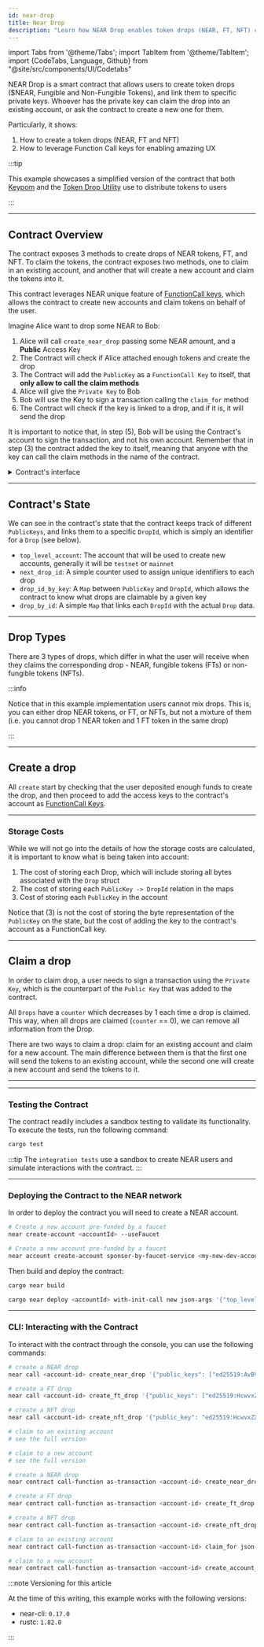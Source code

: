 ```yaml
---
id: near-drop
title: Near Drop
description: "Learn how NEAR Drop enables token drops (NEAR, FT, NFT) claimable via private keys."
---
```


import Tabs from '@theme/Tabs';
import TabItem from '@theme/TabItem';
import {CodeTabs, Language, Github} from "@site/src/components/UI/Codetabs"

NEAR Drop is a smart contract that allows users to create token drops ($NEAR, Fungible and Non-Fungible Tokens), and link them to specific private keys. Whoever has the private key can claim the drop into an existing account, or ask the contract to create a new one for them.

Particularly, it shows:

1. How to create a token drops (NEAR, FT and NFT)
2. How to leverage Function Call keys for enabling amazing UX

:::tip

This example showcases a simplified version of the contract that both [Keypom](https://github.com/keypom/keypom) and the [Token Drop Utility](https://dev.near.org/tools?tab=linkdrops) use to distribute tokens to users

:::

---

## Contract Overview

The contract exposes 3 methods to create drops of NEAR tokens, FT, and NFT. To claim the tokens, the contract exposes two methods, one to claim in an existing account, and another that will create a new account and claim the tokens into it.

This contract leverages NEAR unique feature of [FunctionCall keys](../../protocol/access-keys.md), which allows the contract to create new accounts and claim tokens on behalf of the user.

Imagine Alice want to drop some NEAR to Bob:

1. Alice will call `create_near_drop` passing some NEAR amount, and a **Public** Access Key
2. The Contract will check if Alice attached enough tokens and create the drop
3. The Contract will add the `PublicKey` as a `FunctionCall Key` to itself, that **only allow to call the claim methods**
4. Alice will give the `Private Key` to Bob
5. Bob will use the Key to sign a transaction calling the `claim_for` method
6. The Contract will check if the key is linked to a drop, and if it is, it will send the drop

It is important to notice that, in step (5), Bob will be using the Contract's account to sign the transaction, and not his own account. Remember that in step (3) the contract added the key to itself, meaning that anyone with the key can call the claim methods in the name of the contract.

<details>

<summary>Contract's interface</summary>

#### `create_near_drop(public_keys, amount_per_drop)`
Creates `#public_keys` drops, each with `amount_per_drop` NEAR tokens on them

#### `create_ft_drop(public_keys, ft_contract, amount_per_drop)`
Creates `#public_keys` drops, each with `amount_per_drop` FT tokens, corresponding to the `ft_contract`

#### `create_nft_drop(public_key, nft_contract)`
Creates a drop with an NFT token, which will come from the `nft_contract`

#### `claim_for(account_id)`
Claims a drop, which will be sent to the existing `account_id`

#### `create_account_and_claim(account_id)`
Creates the `account_id`, and then drops the tokens into it

</details>

---

## Contract's State

We can see in the contract's state that the contract keeps track of different `PublicKeys`, and links them to a specific `DropId`, which is simply an identifier for a `Drop` (see below).

- `top_level_account`: The account that will be used to create new accounts, generally it will be `testnet` or `mainnet`
- `next_drop_id`: A simple counter used to assign unique identifiers to each drop
- `drop_id_by_key`: A `Map` between `PublicKey` and `DropId`, which allows the contract to know what drops are claimable by a given key
- `drop_by_id`: A simple `Map` that links each `DropId` with the actual `Drop` data.

<Github fname="lib.rs" language="rust"
      url="https://github.com/near-examples/near-drop/blob/main/src/lib.rs"
      start="22" end="29" />

---

## Drop Types

There are 3 types of drops, which differ in what the user will receive when they claims the corresponding drop - NEAR, fungible tokens (FTs) or non-fungible tokens (NFTs).

<Language value="rust" language="rust">
<Github fname="drop_types.rs"
  url="https://github.com/near-examples/near-drop/blob/main/src/drop_types.rs"
  start="8" end="16" />
<Github fname="near_drop.rs"
  url="https://github.com/near-examples/near-drop/blob/main/src/near_drop.rs"
  start="9" end="16" />
<Github fname="ft_drop.rs"
  url="https://github.com/near-examples/near-drop/blob/main/src/ft_drop.rs"
  start="16" end="24" />
<Github fname="nft_drop.rs"
  url="https://github.com/near-examples/near-drop/blob/main/src/nft_drop.rs"
  start="15" end="22" />
</Language>

:::info

Notice that in this example implementation users cannot mix drops. This is, you can either drop NEAR tokens, or FT, or NFTs, but not a mixture of them (i.e. you cannot drop 1 NEAR token and 1 FT token in the same drop)

:::

---

## Create a drop

All `create` start by checking that the user deposited enough funds to create the drop, and then proceed to add the access keys to the contract's account as [FunctionCall Keys](../../protocol/access-keys.md).

<Tabs>

  <TabItem value="NEAR" label="NEAR Drop">
    <Language value="rust" language="rust">
      <Github fname="create_near_drop"
        url="https://github.com/near-examples/near-drop/blob/main/src/lib.rs"
        start="44" end="66" />
      <Github fname="near_drop"
        url="https://github.com/near-examples/near-drop/blob/main/src/near_drop.rs"
        start="63" end="95" />
    </Language>
  </TabItem>
  <TabItem value="FT" label="FT Drop">
    <Language value="rust" language="rust">
      <Github fname="create_ft_drop"
        url="https://github.com/near-examples/near-drop/blob/main/src/lib.rs"
        start="68" end="89" />
      <Github fname="ft_drop"
        url="https://github.com/near-examples/near-drop/blob/main/src/ft_drop.rs"
        start="108" end="142" />
    </Language>
  </TabItem>
  <TabItem value="NFT" label="NFT Drop">
    <Language value="rust" language="rust">
      <Github fname="create_nft_drop"
        url="https://github.com/near-examples/near-drop/blob/main/src/lib.rs"
        start="91" end="103" />
      <Github fname="nft_drop"
        url="https://github.com/near-examples/near-drop/blob/main/src/nft_drop.rs"
        start="80" end="106" />
    </Language>
  </TabItem>
</Tabs>

<hr class="subsection" />

### Storage Costs

While we will not go into the details of how the storage costs are calculated, it is important to know what is being taken into account:

1. The cost of storing each Drop, which will include storing all bytes associated with the `Drop` struct
2. The cost of storing each `PublicKey -> DropId` relation in the maps
3. Cost of storing each `PublicKey` in the account

Notice that (3) is not the cost of storing the byte representation of the `PublicKey` on the state, but the cost of adding the key to the contract's account as a FunctionCall key.

---

## Claim a drop

In order to claim drop, a user needs to sign a transaction using the `Private Key`, which is the counterpart of the `Public Key` that was added to the contract.

All `Drops` have a `counter` which decreases by 1 each time a drop is claimed. This way, when all drops are claimed (`counter` == 0), we can remove all information from the Drop.

There are two ways to claim a drop: claim for an existing account and claim for a new account. The main difference between them is that the first one will send the tokens to an existing account, while the second one will create a new account and send the tokens to it.

<hr class="subsection" />

<Tabs>
  <TabItem value="existing" label="Existing Account">
    <Language value="rust" language="rust">
      <Github fname="claim_for"
        url="https://github.com/near-examples/near-drop/blob/main/src/claim.rs"
        start="11" end="14" />
      <Github fname="internal_claim"
        url="https://github.com/near-examples/near-drop/blob/main/src/claim.rs"
        start="58" end="85" />
    </Language>
  </TabItem>
  <TabItem value="new" label="New Account">
    <Language value="rust" language="rust">
      <Github fname="create_account_and_claim"
        url="https://github.com/near-examples/near-drop/blob/main/src/claim.rs"
        start="16" end="41" />
      <Github fname="resolve_account_create"
        url="https://github.com/near-examples/near-drop/blob/main/src/claim.rs"
        start="43" end="56" />
      <Github fname="internal_claim"
        url="https://github.com/near-examples/near-drop/blob/main/src/claim.rs"
        start="58" end="85" />
    </Language>
  </TabItem>
</Tabs>

---

### Testing the Contract

The contract readily includes a sandbox testing to validate its functionality. To execute the tests, run the following command:

<Tabs groupId="code-tabs">
  <TabItem value="rust" label="🦀 Rust">
  
  ```bash
  cargo test
  ```

  </TabItem>
</Tabs>

:::tip
The `integration tests` use a sandbox to create NEAR users and simulate interactions with the contract.
:::

---

### Deploying the Contract to the NEAR network

In order to deploy the contract you will need to create a NEAR account.

<Tabs groupId="cli-tabs">
  <TabItem value="short" label="Short">

  ```bash
  # Create a new account pre-funded by a faucet
  near create-account <accountId> --useFaucet
  ```
  </TabItem>

  <TabItem value="full" label="Full">

  ```bash
  # Create a new account pre-funded by a faucet
  near account create-account sponsor-by-faucet-service <my-new-dev-account>.testnet autogenerate-new-keypair save-to-keychain network-config testnet create
  ```
  </TabItem>
</Tabs>

Then build and deploy the contract:

```bash
cargo near build

cargo near deploy <accountId> with-init-call new json-args '{"top_level_account": "testnet"}' prepaid-gas '100.0 Tgas' attached-deposit '0 NEAR' network-config testnet sign-with-keychain send
```

---

### CLI: Interacting with the Contract

To interact with the contract through the console, you can use the following commands:

<Tabs groupId="cli-tabs">
  <TabItem value="short" label="Short">
  
  ```bash
  # create a NEAR drop
  near call <account-id> create_near_drop '{"public_keys": ["ed25519:AvBVZDQrg8pCpEDFUpgeLYLRGUW8s5h57NGhb1Tc4H5q", "ed25519:4FMNvbvU4epP3HL9mRRefsJ2tMECvNLfAYDa9h8eUEa4"], "amount_per_drop": "10000000000000000000000"}' --accountId <account-id> --deposit 1 --gas 100000000000000

  # create a FT drop
  near call <account-id> create_ft_drop '{"public_keys": ["ed25519:HcwvxZXSCX341Pe4vo9FLTzoRab9N8MWGZ2isxZjk1b8", "ed25519:5oN7Yk7FKQMKpuP4aroWgNoFfVDLnY3zmRnqYk9fuEvR"], "amount_per_drop": "1", "ft_contract": "<ft-contract-account-id>"}' --accountId <account-id> --gas 100000000000000

  # create a NFT drop
  near call <account-id> create_nft_drop '{"public_key": "ed25519:HcwvxZXSCX341Pe4vo9FLTzoRab9N8MWGZ2isxZjk1b8", "nft_contract": "<nft-contract-account-id>"}' --accountId <account-id> --gas 100000000000000
  
  # claim to an existing account
  # see the full version

  # claim to a new account
  # see the full version
  ```
  </TabItem>

  <TabItem value="full" label="Full">
  
  ```bash
  # create a NEAR drop
  near contract call-function as-transaction <account-id> create_near_drop json-args '{"public_keys": ["ed25519:AvBVZDQrg8pCpEDFUpgeLYLRGUW8s5h57NGhb1Tc4H5q", "ed25519:4FMNvbvU4epP3HL9mRRefsJ2tMECvNLfAYDa9h8eUEa4"], "amount_per_drop": "10000000000000000000000"}' prepaid-gas '100.0 Tgas' attached-deposit '1 NEAR' sign-as <account-id> network-config testnet sign-with-keychain send

  # create a FT drop
  near contract call-function as-transaction <account-id> create_ft_drop json-args '{"public_keys": ["ed25519:HcwvxZXSCX341Pe4vo9FLTzoRab9N8MWGZ2isxZjk1b8", "ed25519:5oN7Yk7FKQMKpuP4aroWgNoFfVDLnY3zmRnqYk9fuEvR"], "amount_per_drop": "1", "ft_contract": "<ft-contract-account-id>"}' prepaid-gas '100.0 Tgas' attached-deposit '0 NEAR' sign-as <account-id> network-config testnet sign-with-keychain send

  # create a NFT drop
  near contract call-function as-transaction <account-id> create_nft_drop json-args '{"public_key": "ed25519:HcwvxZXSCX341Pe4vo9FLTzoRab9N8MWGZ2isxZjk1b8", "nft_contract": "<nft-contract-account-id>"}' prepaid-gas '100.0 Tgas' attached-deposit '0 NEAR' sign-as <account-id> network-config testnet sign-with-keychain send

  # claim to an existing account
  near contract call-function as-transaction <account-id> claim_for json-args '{"account_id": "<claimer-account-id>"}' prepaid-gas '30.0 Tgas' attached-deposit '0 NEAR' sign-as <account-id> network-config testnet sign-with-plaintext-private-key --signer-public-key ed25519:AvBVZDQrg8pCpEDFUpgeLYLRGUW8s5h57NGhb1Tc4H5q --signer-private-key ed25519:3yVFxYtyk7ZKEMshioC3BofK8zu2q6Y5hhMKHcV41p5QchFdQRzHYUugsoLtqV3Lj4zURGYnHqMqt7zhZZ2QhdgB send

  # claim to a new account
  near contract call-function as-transaction <account-id> create_account_and_claim json-args '{"account_id": "<claimer-account-id>"}' prepaid-gas '100.0 Tgas' attached-deposit '0 NEAR' sign-as <account-id> network-config testnet sign-with-plaintext-private-key --signer-public-key ed25519:4FMNvbvU4epP3HL9mRRefsJ2tMECvNLfAYDa9h8eUEa4 --signer-private-key ed25519:2xZcegrZvP52VrhehvApnx4McL85hcSBq1JETJrjuESC6v6TwTcr4VVdzxaCReyMCJvx9V4X1ppv8cFFeQZ6hJzU send
  ```
  </TabItem>
</Tabs>

:::note Versioning for this article

At the time of this writing, this example works with the following versions:

- near-cli: `0.17.0`
- rustc: `1.82.0`

:::
